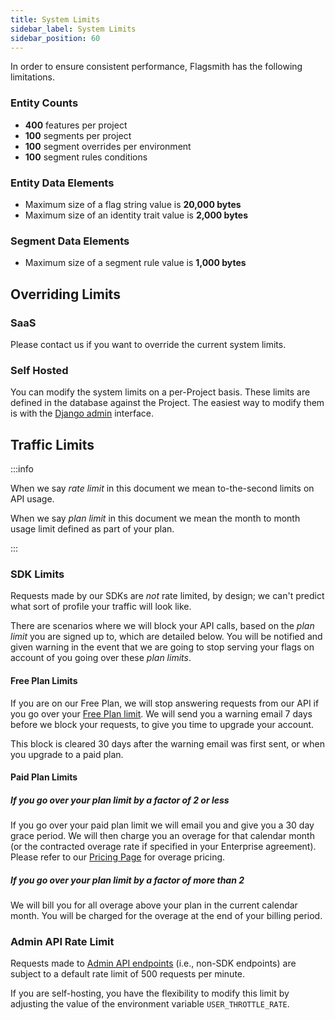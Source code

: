 ```yaml
---
title: System Limits
sidebar_label: System Limits
sidebar_position: 60
---
```


In order to ensure consistent performance, Flagsmith has the following limitations.

### Entity Counts

- **400** features per project
- **100** segments per project
- **100** segment overrides per environment
- **100** segment rules conditions

### Entity Data Elements

- Maximum size of a flag string value is **20,000 bytes**
- Maximum size of an identity trait value is **2,000 bytes**

### Segment Data Elements

- Maximum size of a segment rule value is **1,000 bytes**

## Overriding Limits

### SaaS

Please contact us if you want to override the current system limits.

### Self Hosted

You can modify the system limits on a per-Project basis. These limits are defined in the database against the Project.
The easiest way to modify them is with the [Django admin](/deployment/configuration/django-admin.md) interface.

## Traffic Limits

:::info

When we say _rate limit_ in this document we mean to-the-second limits on API usage.

When we say _plan limit_ in this document we mean the month to month usage limit defined as part of your plan.

:::

### SDK Limits

Requests made by our SDKs are _not_ rate limited, by design; we can't predict what sort of profile your traffic will
look like.

There are scenarios where we will block your API calls, based on the _plan limit_ you are signed up to, which are
detailed below. You will be notified and given warning in the event that we are going to stop serving your flags on
account of you going over these _plan limits_.

#### Free Plan Limits

If you are on our Free Plan, we will stop answering requests from our API if you go over your
[Free Plan limit](https://www.flagsmith.com/pricing). We will send you a warning email 7 days before we block your
requests, to give you time to upgrade your account.

This block is cleared 30 days after the warning email was first sent, or when you upgrade to a paid plan.

#### Paid Plan Limits

##### If you go over your plan limit by a factor of 2 or less

If you go over your paid plan limit we will email you and give you a 30 day grace period. We will then charge you an
overage for that calendar month (or the contracted overage rate if specified in your Enterprise agreement). Please refer
to our [Pricing Page](https://www.flagsmith.com/pricing) for overage pricing.

##### If you go over your plan limit by a factor of more than 2

We will bill you for all overage above your plan in the current calendar month. You will be charged for the overage at
the end of your billing period.

### Admin API Rate Limit

Requests made to [Admin API endpoints](/clients/rest#private-admin-api-endpoints) (i.e., non-SDK endpoints) are subject
to a default rate limit of 500 requests per minute.

If you are self-hosting, you have the flexibility to modify this limit by adjusting the value of the environment
variable `USER_THROTTLE_RATE`.
